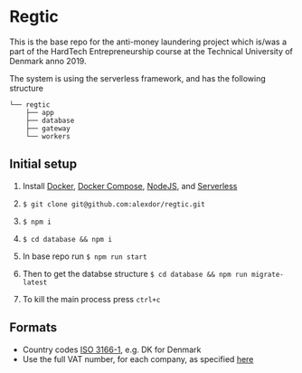 # Regtic

This is the base repo for the anti-money laundering project which is/was a part of the HardTech Entrepreneurship course at the Technical University of Denmark anno 2019.



The system is using the serverless framework, and has the following structure

```
└── regtic
    ├── app
    ├── database
    ├── gateway
    └── workers
```



## Initial setup

1. Install [Docker](https://www.docker.com/), [Docker Compose](https://docs.docker.com/compose/install/), [NodeJS](https://nodejs.org/en/download/), and [Serverless](https://serverless.com/)

2. `$ git clone git@github.com:alexdor/regtic.git`

3. `$ npm i`

4. `$ cd database && npm i`

5. In base repo run `$ npm run start`

6. Then to get the databse structure `$ cd database && npm run migrate-latest`

7. To kill the main process press `ctrl+c`

   

## Formats

- Country codes [ISO 3166-1](https://en.wikipedia.org/wiki/List_of_ISO_3166_country_codes), e.g. DK for Denmark
- Use the full VAT number, for each company, as specified [here](https://en.wikipedia.org/wiki/VAT_identification_number)

  

